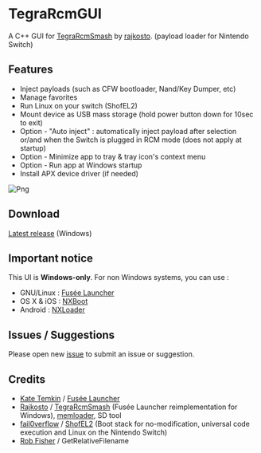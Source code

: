 # TegraRcmGUI
A C++ GUI for [TegraRcmSmash](https://github.com/rajkosto/TegraRcmSmash) by [rajkosto](https://github.com/rajkosto). (payload loader for Nintendo Switch)

## Features
- Inject payloads (such as CFW bootloader, Nand/Key Dumper, etc)
- Manage favorites
- Run Linux on your switch (ShofEL2)
- Mount device as USB mass storage (hold power button down for 10sec to exit)
- Option - "Auto inject" : automatically inject payload after selection or/and when the Switch is plugged in RCM mode (does not apply at startup)
- Option - Minimize app to tray & tray icon's context menu 
- Option - Run app at Windows startup 
- Install APX device driver (if needed)

![Png](http://splatoon.eu/tuto_switch/TegraRcmGUI_v2.1.png)

## Download
[Latest release](https://github.com/eliboa/TegraRcmGUI/releases) (Windows)

## Important notice
This UI is **Windows-only**. For non Windows systems, you can use :
- GNU/Linux : [Fusée Launcher](https://github.com/Cease-and-DeSwitch/fusee-launcher)
- OS X & iOS : [NXBoot](https://mologie.github.io/nxboot/)
- Android : [NXLoader](https://github.com/DavidBuchanan314/NXLoader/releases)

## Issues / Suggestions
Please open new [issue](https://github.com/eliboa/TegraRcmGUI/issues) to submit an issue or suggestion.

## Credits
- [Kate Temkin](https://github.com/ktemkin) / [Fusée Launcher](https://github.com/Cease-and-DeSwitch/fusee-launcher)
- [Rajkosto](https://github.com/rajkosto) / [TegraRcmSmash](https://github.com/rajkosto/TegraRcmSmash) (Fusée Launcher reimplementation for Windows), [memloader](https://github.com/rajkosto/memloader), SD tool
- [fail0verflow](https://github.com/fail0verflow) / [ShofEL2](https://github.com/fail0verflow/shofel2) (Boot stack for no-modification, universal code execution and Linux on the Nintendo Switch)
- [Rob Fisher](http://come.to/robfisher)  / GetRelativeFilename
